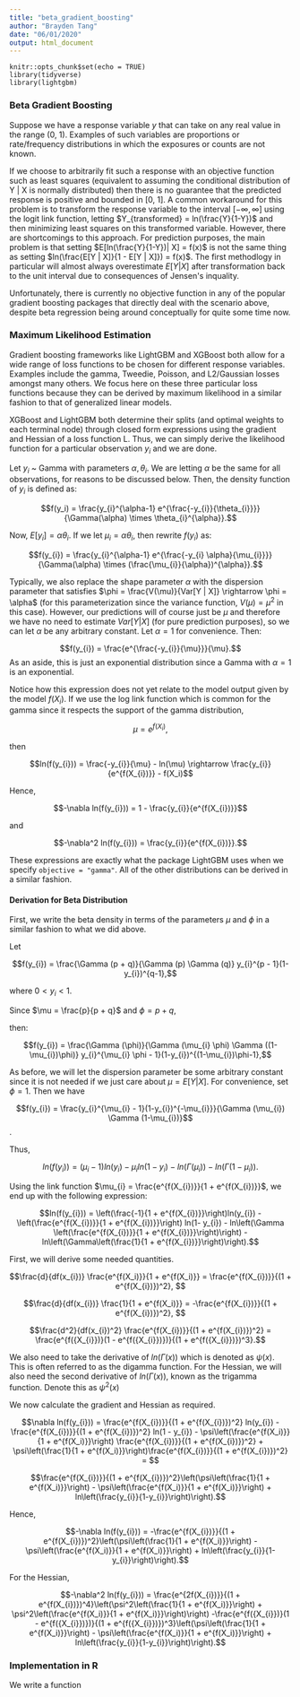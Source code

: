 ```yaml
---
title: "beta_gradient_boosting"
author: "Brayden Tang"
date: "06/01/2020"
output: html_document
---
```


```{r setup, include=FALSE}
knitr::opts_chunk$set(echo = TRUE)
library(tidyverse)
library(lightgbm)
```

### Beta Gradient Boosting

Suppose we have a response variable $y$ that can take on any real value in the range (0, 1). Examples of such variables are proportions or rate/frequency distributions in which the exposures or counts are not known.

If we choose to arbitrarily fit such a response with an objective function such as least squares (equivalent to assuming the conditional distribution of Y | X is normally distributed) then there is no guarantee that the predicted response is positive and bounded in [0, 1]. A common workaround for this problem is to transform the response variable to the interval $[-\infty, \infty]$ using the logit link function, letting $Y_{transformed} = ln(\frac{Y}{1-Y})$ and then minimizing least squares on this transformed variable. However, there are shortcomings to this approach. For prediction purposes, the main problem is that setting $E[ln(\frac{Y}{1-Y})| X] = f(x)$ is not the same thing as setting $ln(\frac{E[Y | X]}{1 - E[Y | X]}) = f(x)$. The first methodlogy in particular will almost always overestimate $E[Y | X]$ after transformation back to the unit interval due to consequences of Jensen's inquality.

Unfortunately, there is currently no objective function in any of the popular gradient boosting packages that directly deal with the scenario above, despite beta regression being around conceptually for quite some time now.

### Maximum Likelihood Estimation
Gradient boosting frameworks like LightGBM and XGBoost both allow for a wide range of loss functions to be chosen for different response variables. Examples include the gamma, Tweedie, Poisson, and L2/Gaussian losses amongst many others. We focus here on these three particular loss functions because they can be derived by maximum likelihood in a similar fashion to that of generalized linear models.

XGBoost and LightGBM both determine their splits (and optimal weights to each terminal node) through closed form expressions using the gradient and Hessian of a loss function L. Thus, we can simply derive the likelihood function for a particular observation $y_i$ and we are done.

Let $y_i$ ~ Gamma with parameters $\alpha, \theta_{i}$. We are letting $\alpha$ be the same for all observations, for reasons to be discussed below. Then, the density function of $y_i$ is defined as:

$$f(y_i) = \frac{y_{i}^{\alpha-1} e^{\frac{-y_{i}}{\theta_{i}}}}{\Gamma(\alpha) \times \theta_{i}^{\alpha}}.$$

Now, $E[y_{i}] = \alpha \theta_{i}.$ If we let $\mu_{i} = \alpha \theta_{i}$, then rewrite $f(y_{i})$ as:

$$f(y_{i}) = \frac{y_{i}^{\alpha-1} e^{\frac{-y_{i} \alpha}{\mu_{i}}}}{\Gamma(\alpha) \times (\frac{\mu_{i}}{\alpha})^{\alpha}}.$$

Typically, we also replace the shape parameter $\alpha$ with the dispersion parameter that satisfies $\phi = \frac{V(\mu)}{Var[Y | X]} \rightarrow \phi = \alpha$ (for this parameterization since the variance function, $V(\mu) = \mu^2$ in this case). However, our predictions will of course just be $\mu$ and therefore we have no need to estimate $Var[Y | X]$ (for pure prediction purposes), so we can let $\alpha$ be any arbitrary constant. Let $\alpha = 1$ for convenience. Then:

$$f(y_{i}) = \frac{e^{\frac{-y_{i}}{\mu}}}{\mu}.$$ As an aside, this is just an exponential distribution since a Gamma with $\alpha = 1$ is an exponential.

Notice how this expression does not yet relate to the model output given by the model $f(X_{i})$. If we use the log link function which is common for the gamma since it respects the support of the gamma distribution,

$$\mu = e^{f(X_{i})},$$

then

$$ln(f(y_{i})) = \frac{-y_{i}}{\mu} - ln(\mu) \rightarrow \frac{y_{i}}{e^{f(X_{i})}} - f(X_i)$$

Hence, 

$$-\nabla ln(f(y_{i})) = 1 - \frac{y_{i}}{e^{f(X_{i})}}$$

and

$$-\nabla^2 ln(f(y_{i})) = \frac{y_{i}}{e^{f(X_{i})}}.$$

These expressions are exactly what the package LightGBM uses when we specify `objective = "gamma"`. All of the other distributions can be derived in a similar fashion.

#### Derivation for Beta Distribution

First, we write the beta density in terms of the parameters $\mu$ and $\phi$ in a similar fashion to what we did above.

Let 

$$f(y_{i}) = \frac{\Gamma (p + q)}{\Gamma (p) \Gamma (q)} y_{i}^{p - 1}(1-y_{i})^{q-1},$$

where $0 < y_{i} < 1.$

Since $\mu = \frac{p}{p + q}$ and $\phi = p + q,$

then:

$$f(y_{i}) = \frac{\Gamma (\phi)}{\Gamma (\mu_{i} \phi) \Gamma ((1-\mu_{i})\phi)} y_{i}^{\mu_{i} \phi - 1}(1-y_{i})^{(1-\mu_{i})\phi-1},$$

As before, we will let the dispersion parameter be some arbitrary constant since it is not needed if we just care about $\mu = E[Y | X].$ For convenience, set $\phi = 1$. Then we have

$$f(y_{i}) = \frac{y_{i}^{\mu_{i} - 1}(1-y_{i})^{-\mu_{i}}}{\Gamma (\mu_{i}) \Gamma (1-\mu_{i})}$$.

Thus,

$$ln(f(y_{i})) = (\mu_{i} - 1)ln(y_{i}) - \mu_{i} ln(1- y_{i}) - ln(\Gamma (\mu_{i})) - ln(\Gamma(1-\mu_{i})).$$

Using the link function $\mu_{i} = \frac{e^{f(X_{i})}}{1 + e^{f(X_{i})}}$, we end up with the following expression:

$$ln(f(y_{i})) = \left(\frac{-1}{1 + e^{f(X_{i})}}\right)ln(y_{i}) - \left(\frac{e^{f(X_{i})}}{1 + e^{f(X_{i})}}\right) ln(1- y_{i}) - ln\left(\Gamma \left(\frac{e^{f(X_{i})}}{1 + e^{f(X_{i})}}\right)\right) - ln\left(\Gamma\left(\frac{1}{1 + e^{f(X_{i})}}\right)\right).$$

First, we will derive some needed quantities.

$$\frac{d}{df(x_{i})} \frac{e^{f(X_i)}}{1 + e^{f(X_i)}} = \frac{e^{f(X_{i})}}{(1 + e^{f(X_{i})})^2}, $$

$$\frac{d}{df(x_{i})} \frac{1}{1 + e^{f(X_i)}} = -\frac{e^{f(X_{i})}}{(1 + e^{f(X_{i})})^2}, $$

$$\frac{d^2}{df(x_{i})^2} \frac{e^{f(X_{i})}}{(1 + e^{f(X_{i})})^2} = \frac{e^{f({X_{i}})}(1 - e^{f({X_{i}})})}{(1 + e^{f({X_{i}})})^3}.$$

We also need to take the derivative of $ln(\Gamma(x))$ which is denoted as $\psi(x)$. This is often referred to as the digamma function. For the Hessian, we will also need the second derivative of $ln(\Gamma(x))$, known as the trigamma function. Denote this as $\psi^2(x)$

We now calculate the gradient and Hessian as required.

$$\nabla ln(f(y_{i})) = \frac{e^{f(X_{i})}}{(1 + e^{f(X_{i})})^2} ln(y_{i}) -  \frac{e^{f(X_{i})}}{(1 + e^{f(X_{i})})^2} ln(1 - y_{i}) - \psi\left(\frac{e^{f(X_i)}}{1 + e^{f(X_i)}}\right) \frac{e^{f(X_{i})}}{(1 + e^{f(X_{i})})^2} + \psi\left(\frac{1}{1 + e^{f(X_i)}}\right)\frac{e^{f(X_{i})}}{(1 + e^{f(X_{i})})^2} =  $$

$$\frac{e^{f(X_{i})}}{(1 + e^{f(X_{i})})^2}\left(\psi\left(\frac{1}{1 + e^{f(X_i)}}\right) - \psi\left(\frac{e^{f(X_i)}}{1 + e^{f(X_i)}}\right) + ln\left(\frac{y_{i}}{1-y_{i}}\right)\right).$$

Hence,

$$-\nabla ln(f(y_{i})) = -\frac{e^{f(X_{i})}}{(1 + e^{f(X_{i})})^2}\left(\psi\left(\frac{1}{1 + e^{f(X_i)}}\right) - \psi\left(\frac{e^{f(X_i)}}{1 + e^{f(X_i)}}\right) + ln\left(\frac{y_{i}}{1-y_{i}}\right)\right).$$

For the Hessian,

$$-\nabla^2 ln(f(y_{i})) = \frac{e^{2f(X_{i})}}{(1 + e^{f(X_{i})})^4}\left(\psi^2\left(\frac{1}{1 + e^{f(X_i)}}\right) + \psi^2\left(\frac{e^{f(X_i)}}{1 + e^{f(X_i)}}\right)\right) -\frac{e^{f({X_{i}})}(1 - e^{f({X_{i}})})}{(1 + e^{f({X_{i}})})^3}\left(\psi\left(\frac{1}{1 + e^{f(X_i)}}\right) - \psi\left(\frac{e^{f(X_i)}}{1 + e^{f(X_i)}}\right) + ln\left(\frac{y_{i}}{1-y_{i}}\right)\right).$$

### Implementation in R

We write a function 
